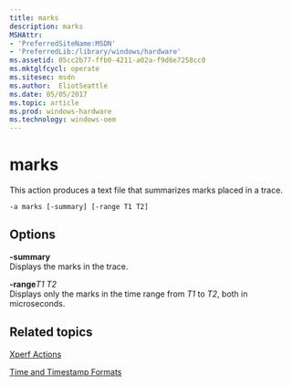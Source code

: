 ```yaml
---
title: marks
description: marks
MSHAttr:
- 'PreferredSiteName:MSDN'
- 'PreferredLib:/library/windows/hardware'
ms.assetid: 05cc2b77-ffb0-4211-a02a-f9d6e7258cc0
ms.mktglfcycl: operate
ms.sitesec: msdn
ms.author:  EliotSeattle
ms.date: 05/05/2017
ms.topic: article
ms.prod: windows-hardware
ms.technology: windows-oem
---
```


# marks


This action produces a text file that summarizes marks placed in a trace.

```
-a marks [-summary] [-range T1 T2]
```

## Options


<a href="" id="-summary"></a>**-summary**  
Displays the marks in the trace.

<a href="" id="-ranget1-t2"></a>**-range***T1 T2*  
Displays only the marks in the time range from *T1* to *T2*, both in microseconds.

## Related topics


[Xperf Actions](xperf-actions.md)

[Time and Timestamp Formats](time-and-timestamp-formats.md)

 

 







